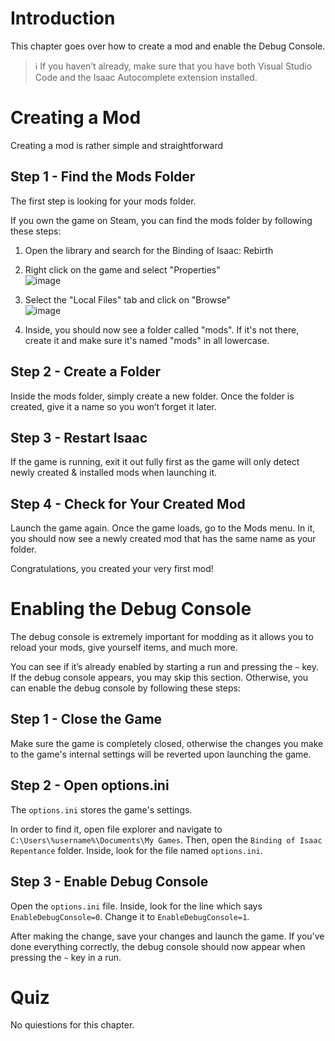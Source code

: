 # Introduction

This chapter goes over how to create a mod and enable the Debug Console.

>ℹ️ If you haven’t already, make sure that you have both Visual Studio Code and the Isaac Autocomplete extension installed.

# Creating a Mod

Creating a mod is rather simple and straightforward

## Step 1 - Find the Mods Folder

The first step is looking for your mods folder.

If you own the game on Steam, you can find the mods folder by following these steps:

1. Open the library and search for the Binding of Isaac: Rebirth

2. Right click on the game and select "Properties"<br> ![image](https://i.imgur.com/A9NUMk6.png)

3. Select the "Local Files" tab and click on "Browse"<br> ![image](https://i.imgur.com/CK82Wd2.png)

4. Inside, you should now see a folder called "mods". If it's not there, create it and make sure it's named "mods" in all lowercase.

## Step 2 - Create a Folder

Inside the mods folder, simply create a new folder. Once the folder is created, give it a name so you won’t forget it later.

## Step 3 - Restart Isaac

If the game is running, exit it out fully first as the game will only detect newly created & installed mods when launching it.

## Step 4 - Check for Your Created Mod

Launch the game again. Once the game loads, go to the Mods menu. In it, you should now see a newly created mod that has the same name as your folder.

Congratulations, you created your very first mod!

# Enabling the Debug Console

The debug console is extremely important for modding as it allows you to reload your mods, give yourself items, and much more.

You can see if it’s already enabled by starting a run and pressing the `~` key. If the debug console appears, you may skip this section. Otherwise, you can enable the debug console by following these steps:

## Step 1 - Close the Game

Make sure the game is completely closed, otherwise the changes you make to the game's internal settings will be reverted upon launching the game.

## Step 2 - Open options.ini

The `options.ini` stores the game's settings. 

In order to find it, open file explorer and navigate to `C:\Users\%username%\Documents\My Games`. Then, open the `Binding of Isaac Repentance` folder. Inside, look for the file named `options.ini`.

## Step 3 - Enable Debug Console

Open the `options.ini` file. Inside, look for the line which says `EnableDebugConsole=0`. Change it to `EnableDebugConsole=1`.

After making the change, save your changes and launch the game. If you've done everything correctly, the debug console should now appear when pressing the `~` key in a run.

# Quiz

No quiestions for this chapter.


